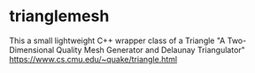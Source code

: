 # trianglemesh

This a small lightweight C++ wrapper class of a Triangle "A Two-Dimensional Quality Mesh Generator and Delaunay Triangulator" https://www.cs.cmu.edu/~quake/triangle.html 
